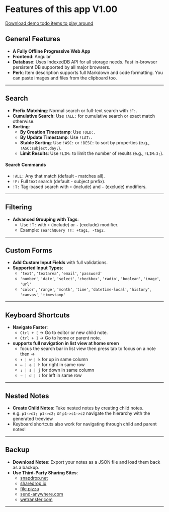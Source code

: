 
# Features of this app V1.00

[Download demo todo items to play around](/demo)

## General Features

- **A Fully Offline Progressive Web App**
- **Frontend**: Angular
- **Database**: Uses IndexedDB API for all storage needs. Fast in-browser persistent DB supported by all major browsers.
- **Perk**: Item description supports full Markdown and code formatting. You can paste images and files from the clipboard too.

---

## Search

- **Prefix Matching**: Normal search or full-text search with `!F:`.
- **Cumulative Search**: Use `!ALL:` for cumulative search or exact match otherwise.
- **Sorting**:
  - **By Creation Timestamp**: Use `!OLD:`.
  - **By Update Timestamp**: Use `!LAT:`.
  - **Stable Sorting**: Use `!ASC:` or `!DESC:` to sort by properties (e.g., `!ASC:subject,day;`).
  - **Limit Results**: Use `!LIM:` to limit the number of results (e.g., `!LIM:3;`).

#### Search Commands

- `!ALL:` Any that match (default - matches all).
- `!F:` Full text search (default - subject prefix).
- `!T:` Tag-based search with `+` (include) and `-` (exclude) modifiers.


---

## Filtering

- **Advanced Grouping with Tags**:
  - Use `!T:` with `+` (include) or `-` (exclude) modifier.  
  - Example: `searchQuery !T: +tag1, -tag2`.

---

## Custom Forms

- **Add Custom Input Fields** with full validations.
- **Supported Input Types**:
  - `'text'`, `'textarea'`, `'email'`, `'password'`
  - `'number'`, `'date'`, `'select'`, `'checkbox'`, `'radio'`, `'boolean'`, `'image'`, `'url'`
  - `'color'`, `'range'`, `'month'`, `'time'`, `'datetime-local'`, `'history'`, `'canvas'`, `'timestamp'`

---


## Keyboard Shortcuts

- **Navigate Faster**:
  - `Ctrl + [` → Go to editor or new child note.
  - `Ctrl + ]` → Go to home or parent note.
- **supports full navigation in list view at home sreen**
  - focus the search bar in list view then press tab to focus on a note then ->
  - `↑ | w | k` for up in same column
  - `← | a | h` for right in same row
  - `↓ | s | j` for down in same column
  - `→ | d | l` for left in same row
---

## Nested Notes

- **Create Child Notes**: Take nested notes by creating child notes.
- e.g. `p1->c1; p1->c2;` or `p1->c1->c2` navigate the hierarchy with the generated treeview
- Keyboard shortcuts also work for navigating through child and parent notes!

---

## Backup

- **Download Notes**: Export your notes as a JSON file and load them back as a backup.
- **Use Third-Party Sharing Sites**:
  - [snapdrop.net](https://snapdrop.net)
  - [sharedrop.io](https://sharedrop.io)
  - [file.pizza](https://file.pizza)
  - [send-anywhere.com](https://send-anywhere.com)
  - [wetransfer.com](https://wetransfer.com)

---

